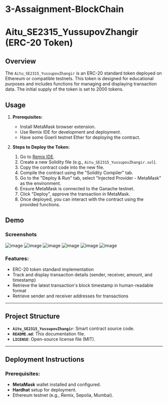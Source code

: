 # 3-Assaignment-BlockChain
# Aitu_SE2315_YussupovZhangir (ERC-20 Token)

## Overview

The `Aitu_SE2315_YussupovZhangir` is an ERC-20 standard token deployed on Ethereum or compatible testnets. This token is designed for educational purposes and includes functions for managing and displaying transaction data. The initial supply of the token is set to 2000 tokens.

## Usage

1. **Prerequisites:**
   - Install MetaMask browser extension.
   - Use Remix IDE for development and deployment.
   - Have some Goerli testnet Ether for deploying the contract.

2. **Steps to Deploy the Token:**
   1. Go to [Remix IDE](https://remix.ethereum.org/).
   2. Create a new Solidity file (e.g., `Aitu_SE2315_YussupovZhangir.sol`).
   3. Copy the contract code into the new file.
   4. Compile the contract using the "Solidity Compiler" tab.
   5. Go to the "Deploy & Run" tab, select "Injected Provider - MetaMask" as the environment.
   6. Ensure MetaMask is connected to the Ganache testnet.
   7. Click "Deploy", approve the transaction in MetaMask.
   8. Once deployed, you can interact with the contract using the provided functions.


## Demo

### Screenshots
![image](https://github.com/user-attachments/assets/83b0f79f-1f10-44fd-be87-e8363a66d0a4)
![image](https://github.com/user-attachments/assets/d551c3d1-f0dd-491e-a1d7-fcc658bdd697)
![image](https://github.com/user-attachments/assets/cb556ac6-7843-4e9c-86d5-f38bde8c94cb)
![image](https://github.com/user-attachments/assets/028dc181-d0b9-44cf-8062-334b0e6d0693)
![image](https://github.com/user-attachments/assets/cd834ac7-d16a-46d2-b014-fbc6b03269fa)
![image](https://github.com/user-attachments/assets/3bf6454b-858e-4e93-8997-05d7eea5b4a3)



### Features:
- ERC-20 token standard implementation
- Track and display transaction details (sender, receiver, amount, and timestamp)
- Retrieve the latest transaction's block timestamp in human-readable format
- Retrieve sender and receiver addresses for transactions

---

## Project Structure

- **`Aitu_SE2315_YussupovZhangir`**: Smart contract source code.
- **`README.md`**: This documentation file.
- **`LICENSE`**: Open-source license file (MIT).

---

## Deployment Instructions

### Prerequisites:
- **MetaMask** wallet installed and configured.
- **Hardhat** setup for deployment.
- Ethereum testnet (e.g., Remix, Sepolia, Mumbai).

